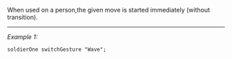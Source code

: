 When used on a person,the given move is started immediately (without transition).


---
*Example 1:*
```sqf
soldierOne switchGesture "Wave";
```